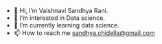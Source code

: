 - 👋 Hi, I’m Vaishnavi Sandhya Rani.
- 👀 I’m interested in Data science.
- 🌱 I’m currently learning data science.
- 📫 How to reach me sandhya.chidella@gmail.com

<!---
sandhc1/sandhc1 is a ✨ special ✨ repository because its `README.md` (this file) appears on your GitHub profile.
You can click the Preview link to take a look at your changes.
--->
